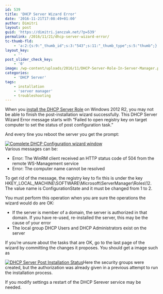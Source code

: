 ```yaml
---
id: 539
title: 'DHCP Server Wizard Error'
date: '2016-11-21T17:08:49+01:00'
author: Dimitri
layout: post
guid: 'https://dimitri.janczak.net/?p=539'
permalink: /2016/11/21/dhcp-server-wizard-error/
tc-thumb-fld:
    - 'a:2:{s:9:"_thumb_id";s:3:"543";s:11:"_thumb_type";s:5:"thumb";}'
layout_key:
    - ''
post_slider_check_key:
    - '0'
image: /wp-content/uploads/2016/11/DHCP-Server-Role-In-Server-Manager.png
categories:
    - 'DHCP Server'
tags:
    - installation
    - 'server manager'
    - troubleshooting
---
```


When you [install the DHCP Server Role](https://blogs.technet.microsoft.com/teamdhcp/2012/08/31/installing-and-configuring-dhcp-role-on-windows-server-2012/) on Windows 2012 R2, you may not be able to finish the post-installation wizard successfully. This DHCP Server Wizard Error message starts with “Failed to open registry key on target computer to set the status of post configuration task.”

And every tine you reboot the server you get the prompt:

[![Complete DHCP Configuration wizard window](https://dimitri.janczak.net/wp-content/uploads/2016/11/Task-Complete-DHCP-Configuration.png)](https://dimitri.janczak.net/wp-content/uploads/2016/11/Task-Complete-DHCP-Configuration.png)  
Various messages can be:

- Error: The WinRM client received an HTTP status code of 504 from the remote WS-Management service
- Error: The computer name cannot be resolved

To get rid of the message, the registry key to fix this is under the key HKEY\_LOCAL\_MACHINE\\SOFTWARE\\Microsoft\\ServerManager\\Roles\\12. The value name is ConfigurationState and it must be changed from 1 to 2.

You must perform this operation when you are sure the operations the wizard would do are OK:

- If the server is member of a domain, the server is authorized in that domain. If you have re-used, re-installed the server, this may be the cause of your error
- The local group DHCP Users and DHCP Administrators exist on the server

If you’re unsure about the tasks that are OK, go to the last page of the wizard by committing the changes it proposes. You should get a image such as

[![DHCP Server Post Installation Status](https://dimitri.janczak.net/wp-content/uploads/2016/11/DHCP-Server-Post-Installation-Wizard-Status.png)](https://dimitri.janczak.net/wp-content/uploads/2016/11/DHCP-Server-Post-Installation-Wizard-Status.png)Here the security groups were created, but the authorization was already given in a previous attempt to run the installation process.

If you modify settings a restart of the DHCP Serever service may be needed.